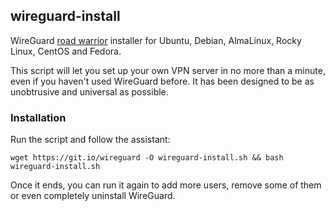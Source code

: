 ## wireguard-install
WireGuard [road warrior](http://en.wikipedia.org/wiki/Road_warrior_%28computing%29) installer for Ubuntu, Debian, AlmaLinux, Rocky Linux, CentOS and Fedora.

This script will let you set up your own VPN server in no more than a minute, even if you haven't used WireGuard before. It has been designed to be as unobtrusive and universal as possible.

### Installation
Run the script and follow the assistant:

```plain text
wget https://git.io/wireguard -O wireguard-install.sh && bash wireguard-install.sh
```

Once it ends, you can run it again to add more users, remove some of them or even completely uninstall WireGuard.
